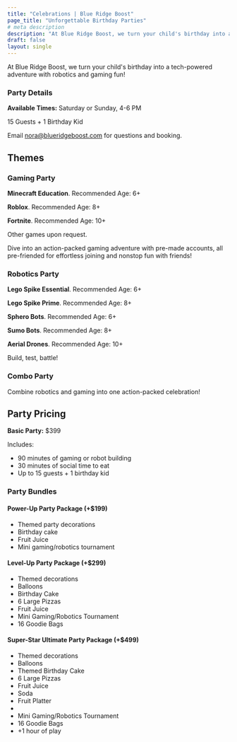 ```yaml
---
title: "Celebrations | Blue Ridge Boost"
page_title: "Unforgettable Birthday Parties"
# meta description
description: "At Blue Ridge Boost, we turn your child's birthday into a tech-powered adventure with robotics and gaming fun!"
draft: false
layout: single
---
```


<p>At Blue Ridge Boost, we turn your child's birthday into a tech-powered adventure with robotics and gaming fun!</p>

<div class="container section">
    <h3>Party Details</h2>
    <p><strong>Available Times:</strong> Saturday or Sunday, 4-6 PM</p>
    <p><strong></strong> 15 Guests + 1 Birthday Kid</p>
</div>

<div class="container section">
Email <a href="mailto:nora@blueridgeboost.com">nora@blueridgeboost.com</a> for questions and booking.
</div>

<div class="container section">
    <!--This needs to be in a row-->
    <h2>Themes</h2>
    <!--Make this a banner-->
    <div class="row theme-card">
        <h3>Gaming Party</h3>
        <!--Subtitle Needed-->
        <p><strong>Minecraft Education</strong>. Recommended Age: 6+</p>
        <p><b>Roblox</b>. Recommended Age: 8+</p>
        <p><b>Fortnite</b>. Recommended Age: 10+</p>
        <p>Other games upon request.</p>
        <p>Dive into an action-packed gaming adventure with pre-made accounts, all pre-friended for effortless joining and nonstop fun with friends!</p>
    </div>
    <div class="row theme-card">
        <h3>Robotics Party</h3>
        <p><b>Lego Spike Essential</b>. Recommended Age: 6+</p>
        <p><b>Lego Spike Prime</b>. Recommended Age: 8+</p>
        <p><b>Sphero Bots</b>. Recommended Age: 6+</p>
        <p><b>Sumo Bots</b>. Recommended Age: 8+</p>
        <p><b>Aerial Drones</b>. Recommended Age: 10+</p>
        <p>Build, test, battle!</p>
    </div>
    <div class="row theme-card">
        <h3>Combo Party</h3>
        <p>Combine robotics and gaming into one action-packed celebration!</p>
    </div>
</div>

<div class="container section">
    <div class="row">
        <h2>Party Pricing</h2>
        <p><strong>Basic Party:</strong> $399</p>
        <p>Includes:</p>
        <ul>
            <li>90 minutes of gaming or robot building</li>
            <li>30 minutes of social time to eat</li>
            <li>Up to 15 guests + 1 birthday kid</li>
        </ul>
    </div>
    <div class="row">
        <h3>Party Bundles</h3>
    </div>
    <div class="row">
        <div class="price-table">
            <div class="row">
            <!--super charged, gamer, pro, champion, vip-->
                <h4>Power-Up Party Package (+$199)</h4>
                <ul>
                    <li>Themed party decorations</li>
                    <li>Birthday cake</li>
                    <li>Fruit Juice</li>
                    <li>Mini gaming/robotics tournament</li>
                </ul>
            </div>
            <div class="row">
                <h4>Level-Up Party Package (+$299)</h4>
                <ul>
                    <li>Themed decorations</li>
                    <li>Balloons</li>
                    <li>Birthday Cake</li>
                    <li>6 Large Pizzas</li>
                    <li>Fruit Juice</li>
                    <li>Mini Gaming/Robotics Tournament</li>
                    <li>16 Goodie Bags</li>
                </ul>
            </div>
            <div class="row">
                <h4> Super-Star Ultimate Party Package (+$499)</h4>
                <ul>
                    <li>Themed decorations</li>
                    <li>Balloons</li>
                    <li>Themed Birthday Cake</li>
                    <li>6 Large Pizzas</li>
                    <li>Fruit Juice</li>
                    <li>Soda</li>
                    <li>Fruit Platter<li>
                    <li>Mini Gaming/Robotics Tournament</li>
                    <li>16 Goodie Bags</li>
                    <li>+1 hour of play</li>
                </ul>
            </div>
        </div>
    </div>
</div>

